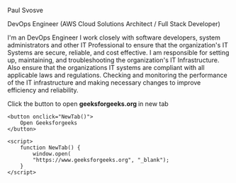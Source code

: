 Paul Svosve

DevOps Engineer (AWS Cloud Solutions Architect / Full Stack Developer)

I'm an DevOps Engineer I work closely with software developers, system administrators and other IT Professional to ensure that the organization's IT Systems are 
secure, reliable, and cost effective. I am responsible for setting up, maintaining, and troubleshooting the organization's IT Infrastructure. Also ensure that 
the organizations IT systems are compliant with all applicable laws and regulations. Checking and monitoring the performance of the IT infrastructure and making 
necessary changes to improve efficiency and reliability.



<html>
   
<head>
      <title>Open URL in New Tab </title>
</head>
   
<body>
 
     
<p> Click the button to open
          <b> geeksforgeeks.org </b>
          in new tab
      </p>
 
 
    <button onclick="NewTab()">
        Open Geeksforgeeks
    </button>
 
    <script>
        function NewTab() {
            window.open(
            "https://www.geeksforgeeks.org", "_blank");
        }
    </script>
 
</body>
 
</html>
